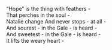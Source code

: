 “Hope” is the thing with feathers -  
That perches in the soul -  
Natalie change
And never stops - at all -  
And sourest - in the Gale - is heard -  
And sweetest - in the Gale - is heard -  
It lifts the weary heart - 

